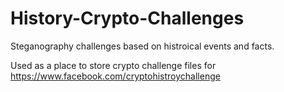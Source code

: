 # History-Crypto-Challenges
Steganography challenges based on histroical events and facts.

Used as a place to store crypto challenge files for https://www.facebook.com/cryptohistroychallenge
